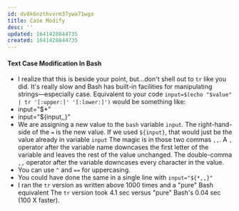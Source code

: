 ```yaml
---
id: dv8k6nzthvvrm37ywa71wga
title: Case Modify
desc: ''
updated: 1641428844735
created: 1641428844735
---
```



#### Text Case Modification In Bash

- I realize that this is beside your point, but…don't shell out to `tr` like you did. It's really slow and Bash has built-in facilities for manipulating strings—especially case. Equivalent to your code `input=$(echo "$value" | tr '[:upper:]' '[:lower:]')` would be something like:
- input="$\*"
- input="${input,,}"
- We are assigning a new value to the `bash` variable `input`.  The right-hand-side of the `=` is the new value. If we used `${input}`, that would just be the value already in variable `input` The magic is in those two commas `,,`. A `,` operator after the variable name downcases the first letter of the variable and leaves the rest of the value unchanged. The double-comma `,,` operator after the variable downcases every character in the value.
- You can use `^` and `==` for uppercasing.
- You could have done the same in a single line with `input="${*,,}"`
- I ran the `tr` version as written above 1000 times and a "pure" Bash equivalent The `tr` version took 4.1 sec versus "pure" Bash's 0.04 sec (100 X faster).

